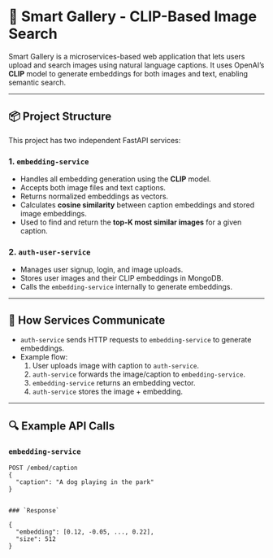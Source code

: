 # 🧠 Smart Gallery - CLIP-Based Image Search

Smart Gallery is a microservices-based web application that lets users upload and search images using natural language captions. It uses OpenAI’s **CLIP** model to generate embeddings for both images and text, enabling semantic search.

---

## 📦 Project Structure

This project has two independent FastAPI services:

### 1. `embedding-service`
- Handles all embedding generation using the **CLIP** model.
- Accepts both image files and text captions.
- Returns normalized embeddings as vectors.
- Calculates **cosine similarity** between caption embeddings and stored image embeddings.
- Used to find and return the **top-K most similar images** for a given caption.

### 2. `auth-user-service`
- Manages user signup, login, and image uploads.
- Stores user images and their CLIP embeddings in MongoDB.
- Calls the `embedding-service` internally to generate embeddings.

---

## 🔁 How Services Communicate

- `auth-service` sends HTTP requests to `embedding-service` to generate embeddings.
- Example flow:
  1. User uploads image with caption to `auth-service`.
  2. `auth-service` forwards the image/caption to `embedding-service`.
  3. `embedding-service` returns an embedding vector.
  4. `auth-service` stores the image + embedding.

---

## 🔍 Example API Calls

### `embedding-service`
```http
POST /embed/caption
{
  "caption": "A dog playing in the park"
}


### `Response`

{
  "embedding": [0.12, -0.05, ..., 0.22],
  "size": 512
}
